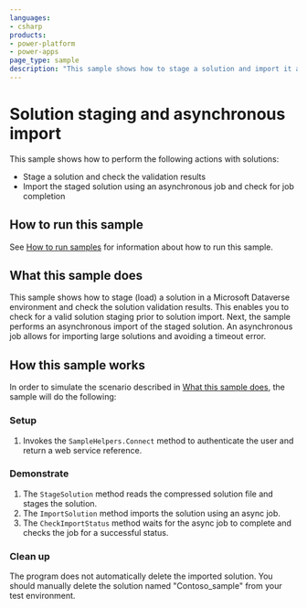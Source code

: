 ```yaml
---
languages:
- csharp
products:
- power-platform
- power-apps
page_type: sample
description: "This sample shows how to stage a solution and import it asynchronously into a Microsoft Dataverse environment. [SOAP]"
---
```


# Solution staging and asynchronous import

This sample shows how to perform the following actions with solutions:

- Stage a solution and check the validation results
- Import the staged solution using an asynchronous job and check for job completion

## How to run this sample

See [How to run samples](https://github.com/microsoft/PowerApps-Samples/blob/master/cds/README.md) for information about how to run this sample.

## What this sample does

This sample shows how to stage (load) a solution in a Microsoft Dataverse environment and check the solution validation results. This enables you to check for a valid solution staging prior to solution import. Next, the sample performs an asynchronous import of the staged solution. An asynchronous job allows for importing large solutions and avoiding a timeout error.

## How this sample works

In order to simulate the scenario described in [What this sample does](#what-this-sample-does), the sample will do the following:

### Setup

1. Invokes the `SampleHelpers.Connect` method to authenticate the user and return a web service reference. 

### Demonstrate

1. The `StageSolution` method reads the compressed solution file and stages the solution.
1. The `ImportSolution` method imports the solution using an async job.
1. The `CheckImportStatus` method waits for the async job to complete and checks the job for a successful status.

### Clean up

The program does not automatically delete the imported solution. You should manually delete the solution named "Contoso_sample" from your test environment.
